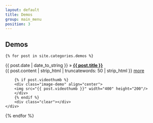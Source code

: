 ```yaml
---
layout: default
title: Demos
group: main_menu
position: 3
---
```

<h2 class="title">Demos</h2>
<div class="post" >
	
	{% for post in site.categories.demos %}
<p>
	<div class="entry-demo">
		<div class="desc-demo">
		{{ post.date | date_to_string }}</span> &raquo; <a href="{{ site.url }}{{ post.url }}"><strong>{{ post.title }}</strong></a><br/>{{ post.content | strip_html | truncatewords: 50 | strip_html }} <a href="{{ site.url }}{{ post.url }}">more</a>
		</div>

		{% if post.videothumb %}
		<div class="image-demo" align="center">
		<img src="{{ post.videothumb }}" width="400" height="200"/>
		</div>
		{% endif %}
		<div class="clear"></div>
	</div>
</p>

{% endfor %}
</div>


